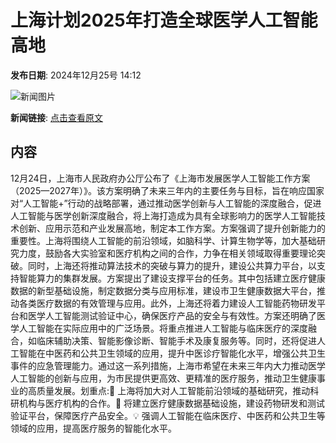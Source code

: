 # 上海计划2025年打造全球医学人工智能高地

**发布日期**: 2024年12月25号 14:12

![新闻图片](https://pic.chinaz.com/picmap/thumb/202307181418295015_2.jpg)

**新闻链接**: [点击查看原文](https://www.aibase.com/zh/news/14245)

## 内容

12月24日，上海市人民政府办公厅公布了《上海市发展医学人工智能工作方案（2025—2027年）》。该方案明确了未来三年内的主要任务与目标，旨在响应国家对“人工智能+”行动的战略部署，通过推动医学创新与人工智能的深度融合，促进人工智能与医学创新深度融合，将上海打造成为具有全球影响力的医学人工智能技术创新、应用示范和产业发展高地，制定本工作方案。方案强调了提升创新能力的重要性。上海将围绕人工智能的前沿领域，如脑科学、计算生物学等，加大基础研究力度，鼓励各大实验室和医疗机构之间的合作，力争在相关领域取得重要理论突破。同时，上海还将推动算法技术的突破与算力的提升，建设公共算力平台，以支持智能算力的集群发展。方案提出了建设支撑平台的任务。其中包括建立医疗健康数据的新型基础设施，制定数据分类与应用标准，建设市卫生健康数据大平台，推动各类医疗数据的有效管理与应用。此外，上海还将着力建设人工智能药物研发平台和医学人工智能测试验证中心，确保医疗产品的安全与有效性。方案还明确了医学人工智能在实际应用中的广泛场景。将重点推进人工智能与临床医疗的深度融合，如临床辅助决策、智能影像诊断、智能手术及康复服务等。同时，还将促进人工智能在中医药和公共卫生领域的应用，提升中医诊疗智能化水平，增强公共卫生事件的应急管理能力。通过这一系列措施，上海市希望在未来三年内大力推动医学人工智能的创新与应用，为市民提供更高效、更精准的医疗服务，推动卫生健康事业的高质量发展。划重点:🧠 上海将加大对人工智能前沿领域的基础研究，推动科研机构与医疗机构的合作。🏥 将建立医疗健康数据基础设施，建设药物研发和测试验证平台，保障医疗产品安全。💡 强调人工智能在临床医疗、中医药和公共卫生等领域的应用，提高医疗服务的智能化水平。
